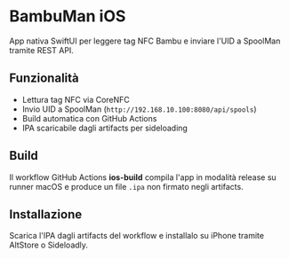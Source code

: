 # BambuMan iOS

App nativa SwiftUI per leggere tag NFC Bambu e inviare l'UID a SpoolMan tramite REST API.

## Funzionalità
- Lettura tag NFC via CoreNFC
- Invio UID a SpoolMan (`http://192.168.10.100:8080/api/spools`)
- Build automatica con GitHub Actions
- IPA scaricabile dagli artifacts per sideloading

## Build
Il workflow GitHub Actions **ios-build** compila l'app in modalità release su runner macOS e produce un file `.ipa` non firmato negli artifacts.

## Installazione
Scarica l'IPA dagli artifacts del workflow e installalo su iPhone tramite AltStore o Sideloadly.
